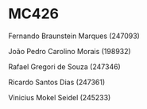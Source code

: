 # MC426

Fernando Braunstein Marques (247093)

João Pedro Carolino Morais (198932)

Rafael Gregori de Souza (247346)

Ricardo Santos Dias (247361)

Vinicius Mokel Seidel (245233)
